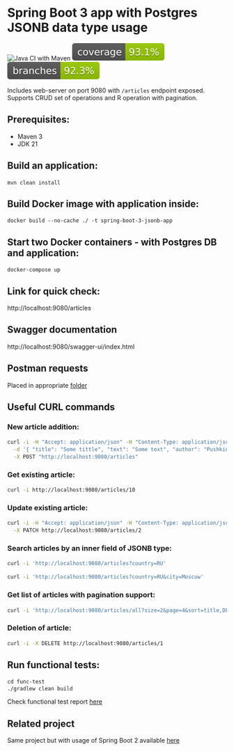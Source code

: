 # Spring Boot 3 app with Postgres JSONB data type usage

![Java CI with Maven](https://github.com/andrei-punko/spring-boot-3-jsonb/workflows/Java%20CI%20with%20Maven/badge.svg)
[![Coverage](.github/badges/jacoco.svg)](https://github.com/andrei-punko/spring-boot-3-jsonb/actions/workflows/maven.yml)
[![Branches](.github/badges/branches.svg)](https://github.com/andrei-punko/spring-boot-3-jsonb/actions/workflows/maven.yml)

Includes web-server on port 9080 with `/articles` endpoint exposed.  
Supports CRUD set of operations and R operation with pagination.

## Prerequisites:

- Maven 3
- JDK 21

## Build an application:

    mvn clean install

## Build Docker image with application inside:

    docker build --no-cache ./ -t spring-boot-3-jsonb-app

## Start two Docker containers - with Postgres DB and application:

    docker-compose up

## Link for quick check:

http://localhost:9080/articles

## Swagger documentation

http://localhost:9080/swagger-ui/index.html


## Postman requests

Placed in appropriate [folder](postman)

## Useful CURL commands

### New article addition:

```bash
curl -i -H "Accept: application/json" -H "Content-Type: application/json" \
  -d '{ "title": "Some tittle", "text": "Some text", "author": "Pushkin", "location": { "country": "BY", "city": "Minsk" } }' \
  -X POST "http://localhost:9080/articles"
```

### Get existing article:

```bash
curl -i http://localhost:9080/articles/10
```

### Update existing article:

```bash
curl -i -H "Accept: application/json" -H "Content-Type: application/json" -d '{ "title": "Another tittle" }' \
  -X PATCH http://localhost:9080/articles/2
```

### Search articles by an inner field of JSONB type:

```bash
curl -i 'http://localhost:9080/articles?country=RU'
```

```bash
curl -i 'http://localhost:9080/articles?country=RU&city=Moscow'
```

### Get list of articles with pagination support:

```bash
curl -i 'http://localhost:9080/articles/all?size=2&page=4&sort=title,DESC'
```

### Deletion of article:

```bash
curl -i -X DELETE http://localhost:9080/articles/1
```

## Run functional tests:

    cd func-test
    ./gradlew clean build

Check functional test report [here](func-test/build/spock-reports/index.html)

## Related project

Same project but with usage of Spring Boot 2 available [here](https://github.com/andrei-punko/spring-boot-2-jsonb)
